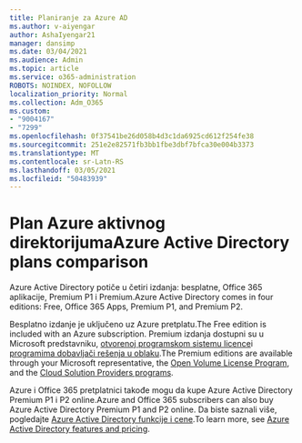 ```yaml
---
title: Planiranje za Azure AD
ms.author: v-aiyengar
author: AshaIyengar21
manager: dansimp
ms.date: 03/04/2021
ms.audience: Admin
ms.topic: article
ms.service: o365-administration
ROBOTS: NOINDEX, NOFOLLOW
localization_priority: Normal
ms.collection: Adm_O365
ms.custom:
- "9004167"
- "7299"
ms.openlocfilehash: 0f37541be26d058b4d3c1da6925cd612f254fe38
ms.sourcegitcommit: 251e2e82571fb3bb1fbe3dbf7bfca30e004b3373
ms.translationtype: MT
ms.contentlocale: sr-Latn-RS
ms.lasthandoff: 03/05/2021
ms.locfileid: "50483939"
---
```

# <a name="azure-active-directory-plans-comparison"></a><span data-ttu-id="bbd6f-102">Plan Azure aktivnog direktorijuma</span><span class="sxs-lookup"><span data-stu-id="bbd6f-102">Azure Active Directory plans comparison</span></span>

<span data-ttu-id="bbd6f-103">Azure Active Directory potiče u četiri izdanja: besplatne, Office 365 aplikacije, Premium P1 i Premium.</span><span class="sxs-lookup"><span data-stu-id="bbd6f-103">Azure Active Directory comes in four editions: Free, Office 365 Apps, Premium P1, and Premium P2.</span></span>

<span data-ttu-id="bbd6f-104">Besplatno izdanje je uključeno uz Azure pretplatu.</span><span class="sxs-lookup"><span data-stu-id="bbd6f-104">The Free edition is included with an Azure subscription.</span></span> <span data-ttu-id="bbd6f-105">Premium izdanja dostupni su u Microsoft predstavniku, [otvorenoj programskom sistemu licence](https://go.microsoft.com/fwlink/?linkid=2110873)i [programima dobavljači rešenja u oblaku](https://go.microsoft.com/fwlink/?LinkId=614968&clcid=0x409).</span><span class="sxs-lookup"><span data-stu-id="bbd6f-105">The Premium editions are available through your Microsoft representative, the [Open Volume License Program](https://go.microsoft.com/fwlink/?linkid=2110873), and the [Cloud Solution Providers programs](https://go.microsoft.com/fwlink/?LinkId=614968&clcid=0x409).</span></span>

<span data-ttu-id="bbd6f-106">Azure i Office 365 pretplatnici takođe mogu da kupe Azure Active Directory Premium P1 i P2 online.</span><span class="sxs-lookup"><span data-stu-id="bbd6f-106">Azure and Office 365 subscribers can also buy Azure Active Directory Premium P1 and P2 online.</span></span> <span data-ttu-id="bbd6f-107">Da biste saznali više, pogledajte [Azure Active Directory funkcije i cene](https://go.microsoft.com/fwlink/?linkid=2081447).</span><span class="sxs-lookup"><span data-stu-id="bbd6f-107">To learn more, see [Azure Active Directory features and pricing](https://go.microsoft.com/fwlink/?linkid=2081447).</span></span>
